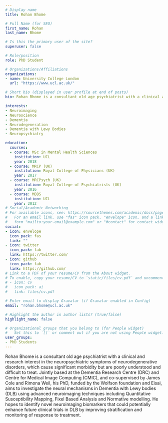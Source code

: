 ```yaml
---
# Display name
title: Rohan Bhome

# Full Name (for SEO)
first_name: Rohan
last_name: Bhome

# Is this the primary user of the site?
superuser: false

# Role/position
role: PhD Student

# Organizations/Affiliations
organizations:
- name: University College London
  url: "https://www.ucl.ac.uk/"

# Short bio (displayed in user profile at end of posts)
bio: Rohan Bhome is a consultant old age psychiatrist with a clinical and research interest in the neuropsychiatric symptoms of neurodegenerative disorders, which cause significant morbidity but are poorly understood and difficult to treat. Jointly based at the Dementia Research Centre (DRC) and Centre for Medical Image Computing (CMIC), and co-supervised by James Cole and Rimona Weil, his PhD, funded by the Wolfson foundation and Eisai, aims to investigate the neural mechanisms in Dementia with Lewy bodies (DLB) using advanced neuroimaging techniques including Quantitative Susceptibility Mapping, Fixel Based Analysis and Normative modelling. He hopes to identify novel neuroimaging biomarkers that could potentially enhance future clinical trials in DLB by improving stratification and monitoring of response to treatment.

interests:
- Neuroimaging
- Neuroscience
- Dementia
- Neurodegeneration
- Dementia with Lewy Bodies
- Neuropsychiatry

education:
  courses:
  - course: MSc in Mental Health Sciences
    institution: UCL
    year: 2018
  - course: MRCP (UK)
    institution: Royal College of Physicians (UK)
    year: 2017
  - course: MRCPsych (UK)
    institution: Royal College of Psychiatrists (UK)
    year: 2016
  - course: MBBS
    institution: UCL
    year: 2012  
# Social/Academic Networking
# For available icons, see: https://sourcethemes.com/academic/docs/page-builder/#icons
#   For an email link, use "fas" icon pack, "envelope" icon, and a link in the
#   form "mailto:your-email@example.com" or "#contact" for contact widget.
social:
- icon: envelope
  icon_pack: fas
  link: ""
- icon: twitter
  icon_pack: fab
  link: https://twitter.com/
- icon: github
  icon_pack: fab
  link: https://github.com/
# Link to a PDF of your resume/CV from the About widget.
# To enable, copy your resume/CV to `static/files/cv.pdf` and uncomment the lines below.
# - icon: cv
#   icon_pack: ai
#   link: files/cv.pdf

# Enter email to display Gravatar (if Gravatar enabled in Config)
email: "rohan.bhome@ucl.ac.uk"

# Highlight the author in author lists? (true/false)
highlight_name: false

# Organizational groups that you belong to (for People widget)
#   Set this to `[]` or comment out if you are not using People widget.
user_groups:
- PhD Students
---
```


Rohan Bhome is a consultant old age psychiatrist with a clinical and research interest in the neuropsychiatric symptoms of neurodegenerative disorders, which cause significant morbidity but are poorly understood and difficult to treat. Jointly based at the Dementia Research Centre (DRC) and Centre for Medical Image Computing (CMIC), and co-supervised by James Cole and Rimona Weil, his PhD, funded by the Wolfson foundation and Eisai, aims to investigate the neural mechanisms in Dementia with Lewy bodies (DLB) using advanced neuroimaging techniques including Quantitative Susceptibility Mapping, Fixel Based Analysis and Normative modelling. He hopes to identify novel neuroimaging biomarkers that could potentially enhance future clinical trials in DLB by improving stratification and monitoring of response to treatment.
